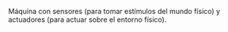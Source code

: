 Máquina con sensores (para tomar estímulos del mundo físico) y actuadores (para actuar sobre el entorno físico).